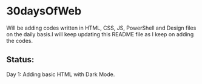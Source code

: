 # 30daysOfWeb

Will be adding codes written in HTML, CSS, JS, PowerShell and Design files on the daily basis.I will keep updating this README file as I keep on adding the codes.<br>
## Status: 
Day 1: Adding basic HTML with Dark Mode.
